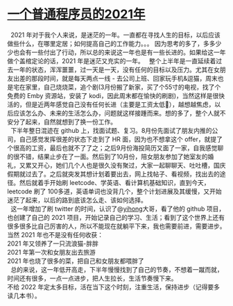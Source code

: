 # [ 一个普通程序员的2021年](https://github.com/GeorgeCh2/blog/issues/8)

&nbsp;&nbsp;2021 年对于我个人来说，是迷茫的一年。一直都在寻找人生的目标，以后应该做些什么，在哪里定居；如何提高自己的工作能力。。。 因为思考的多了，多多少少也会有一些付出了行动，所以总的来说这一年也是有一些长进的。如果给这一年做个盖棺定论的话，2021 年是迷茫又充实的一年。 
&nbsp;&nbsp;整个上半年是一直延续着过去一年的状态，浑浑噩噩，过一天是一天，没有任何的目标以及压力。尤其在女朋友出差的那段时间，就是每天两点一线 - 去公司上班、回家玩手机&逗猫，周末也是宅在家里，自己烧烧菜，追个剧(3月份搬了新家，买了个55寸的电视，找了个免费的 Emby 资源站，安装了 kodi，因此周末都在愉快的刷剧)，当然这样是很快活的，但是近两年感觉自己没有任何长进（主要是工资太低🐶），越想越焦虑，以后应该怎么办、未来的生活怎么办，问题就这样接踵而来。想的多了，整个人就不安分了起来，自然就想到了换一份工作。  
&nbsp;&nbsp;下半年整日混迹在 github 上，找面试题、复习。8月份先面试了朋友内推的公司，自己感觉发挥很差的状态下走到了 HR 面，因为也不想拿这个 offer，就提了个很高的工资，最后也就不了了之；之后9月份海投简历又面了一家，自我感觉聊的很不错，结果止步在了一面。然后到了10月份，陪女朋友参加了她室友的婚礼，又累又开心，她们几个人也是很久没有聚过，大家一起聊聊天、吐吐槽，国庆假期就过去了。之后就突发其想计划着要出去，网上找帖子、看视频，找出去的途径。然后就着手开始刷 leetcode、学英语、看计算机基础知识，直到今天，leetcode 刷了 100多道，英语单词也没背几个，整个计划进展及其缓慢，又开始迷茫了起来，以后的路到底该怎么走、该如何选择。  
&nbsp;&nbsp;这一年增加了刷 twitter 的时间，认识了@[yihong](https://github.com/yihong0618)大哥，看了他的 github 项目，也创建了自己的 2021 项目，开始记录自己的学习、生活；看到了这个世界上还有很多很多比自己厉害的人，所以不能现在就躺平下来，我也需要前进，需要进步。  
当然 2021 年也不是没有任何收获：  
2021 年又领养了一只流浪猫-胖胖  
2021 年第一次和女朋友出去旅游  
2021 年也烧了很多的菜，把自己和女朋友都喂胖了  
&nbsp;&nbsp;总的来说，这一年低开高走，下半年慢慢找到了自己的节奏，不想着一蹴而就，时间还有很多，一点一点进步，把人生拉长，生活节奏慢下来。  
不给 2022 年定太多目标，活在当下这个时刻，注重生活，保持进步（记得要多读几本书）。